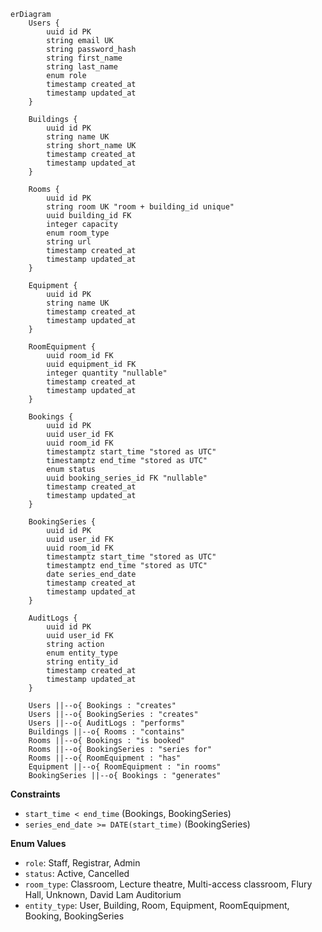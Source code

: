 ```mermaid
erDiagram
    Users {
        uuid id PK
        string email UK
        string password_hash
        string first_name
        string last_name
        enum role
        timestamp created_at
        timestamp updated_at
    }

    Buildings {
        uuid id PK
        string name UK
        string short_name UK
        timestamp created_at
        timestamp updated_at
    }

    Rooms {
        uuid id PK
        string room UK "room + building_id unique"
        uuid building_id FK
        integer capacity
        enum room_type
        string url
        timestamp created_at
        timestamp updated_at
    }

    Equipment {
        uuid id PK
        string name UK
        timestamp created_at
        timestamp updated_at
    }

    RoomEquipment {
        uuid room_id FK
        uuid equipment_id FK
        integer quantity "nullable"
        timestamp created_at
        timestamp updated_at
    }

    Bookings {
        uuid id PK
        uuid user_id FK
        uuid room_id FK
        timestamptz start_time "stored as UTC"
        timestamptz end_time "stored as UTC"
        enum status
        uuid booking_series_id FK "nullable"
        timestamp created_at
        timestamp updated_at
    }

    BookingSeries {
        uuid id PK
        uuid user_id FK
        uuid room_id FK
        timestamptz start_time "stored as UTC"
        timestamptz end_time "stored as UTC"
        date series_end_date
        timestamp created_at
        timestamp updated_at
    }

    AuditLogs {
        uuid id PK
        uuid user_id FK
        string action
        enum entity_type
        string entity_id
        timestamp created_at
        timestamp updated_at
    }

    Users ||--o{ Bookings : "creates"
    Users ||--o{ BookingSeries : "creates"
    Users ||--o{ AuditLogs : "performs"
    Buildings ||--o{ Rooms : "contains"
    Rooms ||--o{ Bookings : "is booked"
    Rooms ||--o{ BookingSeries : "series for"
    Rooms ||--o{ RoomEquipment : "has"
    Equipment ||--o{ RoomEquipment : "in rooms"
    BookingSeries ||--o{ Bookings : "generates"
```

**Constraints**
- `start_time < end_time` (Bookings, BookingSeries)
- `series_end_date >= DATE(start_time)` (BookingSeries)

**Enum Values**
- `role`: Staff, Registrar, Admin
- `status`: Active, Cancelled  
- `room_type`: Classroom, Lecture theatre, Multi-access classroom, Flury Hall, Unknown, David Lam Auditorium
- `entity_type`: User, Building, Room, Equipment, RoomEquipment, Booking, BookingSeries